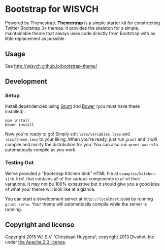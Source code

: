 # Bootstrap for WISVCH

Powered by Themestrap. **Themestrap** is a simple starter kit for constructing Twitter Bootstrap 3+ themes. It provides the skeleton
for a simple, maintainable theme that always uses code directly from Bootstrap with as little replacement as
possible.

## Usage

See http://wisvch.github.io/bootstrap-theme/

## Development

### Setup

Install dependencies using
[Grunt](http://gruntjs.com) and [Bower](https://github.com/bower/bower) (you must have these
installed).

    npm install
    bower install

Now you're ready to go! Simply edit `less/variables.less` and `less/theme.less` to your liking.
When you're ready, just run `grunt` and it will compile and minify the distribution for you.
You can also run `grunt watch` to automatically compile as you work.

### Testing Out

We've provided a "Bootstrap Kitchen Sink" HTML file at `examples/kitchen-sink.html` that contains
all of the various components in all of their variations. It may not be 100% exhaustive but it
should give you a good idea of what your theme will look like at a glance.

You can start a development server at `http://localhost:8000` by running `grunt serve`. Your theme will automatically compile while the server is running.

## Copyright and license

Copyright 2015 W.I.S.V. 'Christiaan Huygens'; copyright 2013 Divshot, Inc. under [the Apache 2.0 license](LICENSE).
